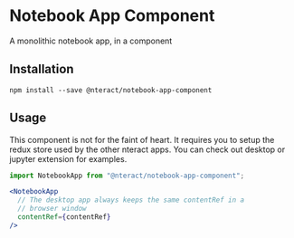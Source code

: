 # Notebook App Component

A monolithic notebook app, in a component

## Installation
```
npm install --save @nteract/notebook-app-component
```

## Usage

This component is not for the faint of heart. It requires you to setup the redux store used by the other nteract apps. You can check out desktop or jupyter extension for examples.

```jsx
import NotebookApp from "@nteract/notebook-app-component";

<NotebookApp
  // The desktop app always keeps the same contentRef in a
  // browser window
  contentRef={contentRef}
/>
```
